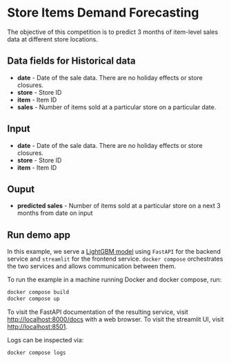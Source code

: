 # Store Items Demand Forecasting



The objective of this competition is to predict 3 months of item-level sales data at different store locations.

## Data fields for Historical data

* **date** - Date of the sale data. There are no holiday effects or store closures.
* **store** - Store ID
* **item** - Item ID
* **sales** - Number of items sold at a particular store on a particular date.

## Input


* **date** - Date of the sale data. There are no holiday effects or store closures.
* **store** - Store ID
* **item** - Item ID

## Ouput


* **predicted sales** - Number of items sold at a particular store on a next 3 months from date on input

## Run demo app

In this example, we serve a [LightGBM model](https://lightgbm.readthedocs.io/en/stable/) using `FastAPI` for the backend service and `streamlit` for the frontend service. `docker compose` orchestrates the two services and allows communication between them.

To run the example in a machine running Docker and docker compose, run:

```bash
docker compose build
docker compose up
```

To visit the FastAPI documentation of the resulting service, visit [http://localhost:8000/docs](http://localhost:8000/docs) with a web browser.
To visit the streamlit UI, visit [http://localhost:8501](http://localhost:8501/).

Logs can be inspected via:

```bash
docker compose logs
```

